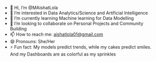 - 👋 Hi, I’m @MAishatLola
- 👀 I’m interested in Data Analytics/Science and Artificial Intelligence
- 🌱 I’m currently learning Machine learning for Data Modelling
- 💞️ I’m looking to collaborate on Personal Projects and Community Building
- 📫 How to reach me: aishatlola01@gmail.com
- 😄 Pronouns: She/Her
- ⚡ Fun fact: My models predict trends, while my cakes predict smiles. And my Dashboards are as colorful as my sprinkles

<!---
MAishatLola/MAishatLola is a ✨ special ✨ repository because its `README.md` (this file) appears on your GitHub profile.
You can click the Preview link to take a look at your changes.
--->
